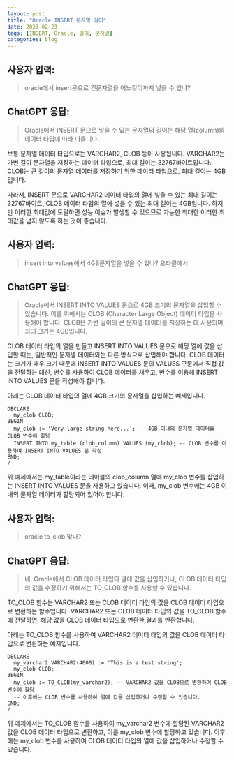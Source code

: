 ```yaml
---
layout: post
title: "Oracle INSERT 문자열 길이"
date: 2023-02-23
tags: [INSERT, Oracle, 길이, 문자열]
categories: blog
---
```


## 사용자 입력:
> oracle에서 insert문으로 긴문자열을 어느길이까지 넣을 수 있나?

## ChatGPT 응답:
> Oracle에서 INSERT 문으로 넣을 수 있는 문자열의 길이는 해당 열(column)의 데이터 타입에 따라 다릅니다.

보통 문자열 데이터 타입으로는 VARCHAR2, CLOB 등이 사용됩니다. VARCHAR2는 가변 길이 문자열을 저장하는 데이터 타입으로, 최대 길이는 32767바이트입니다. CLOB는 큰 길이의 문자열 데이터를 저장하기 위한 데이터 타입으로, 최대 길이는 4GB입니다.

따라서, INSERT 문으로 VARCHAR2 데이터 타입의 열에 넣을 수 있는 최대 길이는 32767바이트, CLOB 데이터 타입의 열에 넣을 수 있는 최대 길이는 4GB입니다. 하지만 이러한 최대값에 도달하면 성능 이슈가 발생할 수 있으므로 가능한 최대한 이러한 최대값을 넘지 않도록 하는 것이 좋습니다.

## 사용자 입력:
> insert into values에서 4GB문자열을 넣을 수 있나? 오라클에서

## ChatGPT 응답:
> Oracle에서 INSERT INTO VALUES 문으로 4GB 크기의 문자열을 삽입할 수 있습니다. 이를 위해서는 CLOB (Character Large Object) 데이터 타입을 사용해야 합니다. CLOB은 가변 길이의 큰 문자열 데이터를 저장하는 데 사용되며, 최대 크기는 4GB입니다.

CLOB 데이터 타입의 열을 만들고 INSERT INTO VALUES 문으로 해당 열에 값을 삽입할 때는, 일반적인 문자열 데이터와는 다른 방식으로 삽입해야 합니다. CLOB 데이터는 크기가 매우 크기 때문에 INSERT INTO VALUES 문의 VALUES 구문에서 직접 값을 전달하는 대신, 변수를 사용하여 CLOB 데이터를 채우고, 변수를 이용해 INSERT INTO VALUES 문을 작성해야 합니다.

아래는 CLOB 데이터 타입의 열에 4GB 크기의 문자열을 삽입하는 예제입니다.

```
DECLARE
  my_clob CLOB;
BEGIN
  my_clob := 'Very large string here...'; -- 4GB 이내의 문자열 데이터를 CLOB 변수에 할당
  INSERT INTO my_table (clob_column) VALUES (my_clob); -- CLOB 변수를 이용하여 INSERT INTO VALUES 문 작성
END;
/
``` 

위 예제에서는 my_table이라는 테이블의 clob_column 열에 my_clob 변수를 삽입하는 INSERT INTO VALUES 문을 사용하고 있습니다. 이때, my_clob 변수에는 4GB 이내의 문자열 데이터가 할당되어 있어야 합니다.

## 사용자 입력:
> oracle to_clob 맞나?

## ChatGPT 응답:
> 네, Oracle에서 CLOB 데이터 타입의 열에 값을 삽입하거나, CLOB 데이터 타입의 값을 수정하기 위해서는 TO_CLOB 함수를 사용할 수 있습니다.

TO_CLOB 함수는 VARCHAR2 또는 CLOB 데이터 타입의 값을 CLOB 데이터 타입으로 변환하는 함수입니다. VARCHAR2 또는 CLOB 데이터 타입의 값을 TO_CLOB 함수에 전달하면, 해당 값을 CLOB 데이터 타입으로 변환한 결과를 반환합니다.

아래는 TO_CLOB 함수를 사용하여 VARCHAR2 데이터 타입의 값을 CLOB 데이터 타입으로 변환하는 예제입니다.

```
DECLARE
  my_varchar2 VARCHAR2(4000) := 'This is a test string';
  my_clob CLOB;
BEGIN
  my_clob := TO_CLOB(my_varchar2); -- VARCHAR2 값을 CLOB으로 변환하여 CLOB 변수에 할당
  -- 이후에는 CLOB 변수를 사용하여 열에 값을 삽입하거나 수정할 수 있습니다.
END;
/
```

위 예제에서는 TO_CLOB 함수를 사용하여 my_varchar2 변수에 할당된 VARCHAR2 값을 CLOB 데이터 타입으로 변환하고, 이를 my_clob 변수에 할당하고 있습니다. 이후에는 my_clob 변수를 사용하여 CLOB 데이터 타입의 열에 값을 삽입하거나 수정할 수 있습니다.

